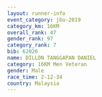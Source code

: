 ```yaml
---
layout: runner-info 
event_category: jbu-2019 
category_km: 16KM  
overall_rank: 47
gender_rank: 97
category_rank: 7
bib: 62026
name: DILLON TANGGAPAN DANIEL
category: 16KM Men Veteran
gender: Male
race_time: 2-12-34
country: Malaysia
---
```

